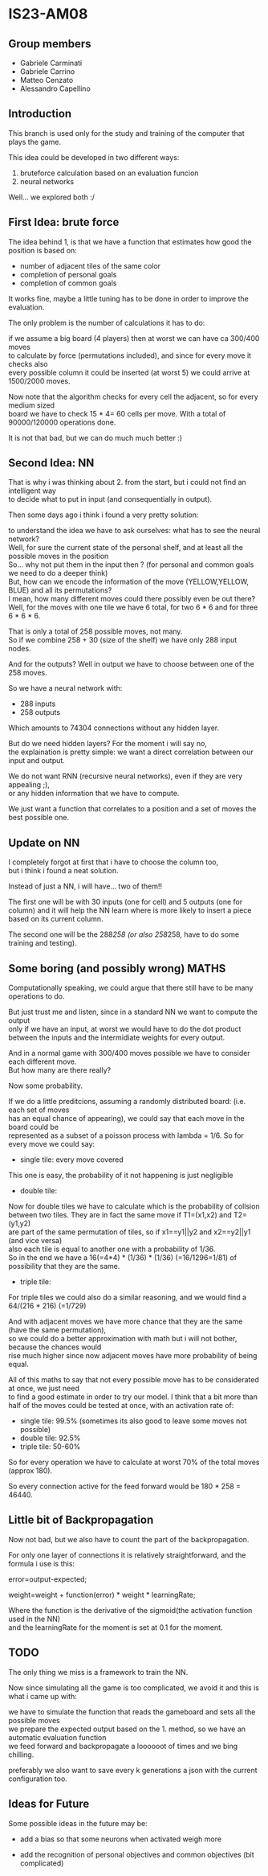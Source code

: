# IS23-AM08

## Group members
* Gabriele Carminati
* Gabriele Carrino
* Matteo Cenzato
* Alessandro Capellino

## Introduction

This branch is used only for the study and training of the computer that plays the game.

This idea could be developed in two different ways: 

1) bruteforce calculation based on an evaluation funcion 
2) neural networks

Well... we explored both :/

## First Idea: brute force

The idea behind 1, is that we have a function that estimates how good the position is based on:

- number of adjacent tiles of the same color
- completion of personal goals
- completion of common goals

It works fine, maybe a little tuning has to be done in order to improve the evaluation.

The only problem is the number of calculations it has to do:

if we assume a big board (4 players) then at worst we can have ca 300/400 moves  
to calculate by force (permutations included), and since for every move it checks also   
every possible column it could be inserted (at worst 5) we could arrive at 1500/2000 moves.

Now note that the algorithm checks for every cell the adjacent, so for every medium sized  
board we have to check 15 * 4= 60 cells per move. With a total of 90000/120000 operations done.

It is not that bad, but we can do much much better :)  

## Second Idea: NN

That is why i was thinking about 2. from the start, but i could not find an intelligent way  
to decide what to put in input (and consequentially in output).

Then some days ago i think i found a very pretty solution:

to understand the idea we have to ask ourselves: what has to see the neural network?  
Well, for sure the current state of the personal shelf, and at least all the possible moves in the position  
So... why not put them in the input then ? (for personal and common goals we need to do a deeper think)  
But, how can we encode the information of the move (YELLOW,YELLOW, BLUE) and all its permutations?  
I mean, how many different moves could there possibly even be out there?  
Well, for the moves with one tile we have 6 total, for two 6 * 6 and for three 6 * 6 * 6.

That is only a total of 258 possible moves, not many.  
So if we combine 258 + 30 (size of the shelf) we have only 288 input nodes.

And for the outputs? Well in output we have to choose between one of the 258 moves.

So we have a neural network with:

- 288 inputs
- 258 outputs

Which amounts to 74304 connections without any hidden layer.

But do we need hidden layers? For the moment i will say no,  
the explaination is pretty simple: we want a direct correlation between our input and output.

We do not want RNN (recursive neural networks), even if they are very appealing ;),  
or any hidden information that we have to compute. 

We just want a function that correlates to a position and a set of moves the best possible one.

## Update on NN

I completely forgot at first that i have to choose the column too,  
but i think i found a neat solution.

Instead of just a NN, i will have... two of them!!

The first one will be with 30 inputs (one for cell) and 5 outputs (one for column)  and it will help the NN learn where is more likely to insert a piece based on its current column.

The second one will be the 288*258 (or also 258*258, have to do some training and testing).

## Some boring (and possibly wrong) MATHS

Computationally speaking, we could argue that there still have to be many operations to do.

But just trust me and listen, since in a standard NN we want to compute the output   
only if we have an input, at worst we would have to do the dot product  
between the inputs and the intermidiate weights for every output.

And in a normal game with 300/400 moves possible we have to consider each different move.  
But how many are there really?  

Now some probability.

If we do a little preditcions, assuming a randomly distributed board: (i.e. each set of moves  
has an equal chance of appearing), we could say that each move in the board could be  
represented as a subset of a poisson process with lambda = 1/6. So for every move we could say:

- single tile: every move covered

This one is easy, the probability of it not happening is just negligible

- double tile: 

Now for double tiles we have to calculate which is the probability of collsion   
between two tiles. They are in fact the same move if T1=(x1,x2) and T2=(y1,y2)  
are part of the same permutation of tiles, so if x1==y1||y2 and x2==y2||y1 (and vice versa)  
also each tile is equal to another one  with a probability of 1/36.  
So in the end we have a 16(=4*4) * (1/36) * (1/36) (=16/1296=1/81) of possibility that they are the same.

- triple tile: 

For triple tiles we could also do a similar reasoning, and we would find a 64/(216 * 216) (=1/729)

And with adjacent moves we have more chance that they are the same (have the same permutation),  
so we could do a better approximation with math but i will not bother, because the chances would   
rise much higher since now adjacent moves have more probability of being equal.

All of this maths to say that not every possible move has to be considerated at once, we just need  
to find a good estimate in order to try our model. I think that a bit more than half of the moves 
could be tested at once, with an activation rate of:

- single tile: 99.5% (sometimes its also good to leave some moves not possible)
- double tile: 92.5%
- triple tile: 50-60%

So for every operation we have to calculate at worst 70% of the total moves (approx 180).

So every connection active for the feed forward would be 180 * 258 = 46440.

## Little bit of Backpropagation

Now not bad, but we also have to count the part of the backpropagation.

For only one layer of connections it is relatively straightforward, and the formula i use is this:

error=output-expected;

weight=weight + function(error) * weight * learningRate;

Where the function is the derivative of the sigmoid(the activation function used in the NN)  
and the learningRate for the moment is set at 0.1 for the moment.

## TODO

The only thing we miss is a framework to train the NN.

Now since simulating all the game is too complicated, we avoid it and this is what i came up with:

we have to simulate the function that reads the gameboard and sets all the possible moves  
we prepare the expected output based on the 1. method, so we have an automatic evaluation function  
we feed forward and backpropagate a loooooot of times and we bing chilling.

preferably we also want to save every k generations a json with the current configuration too.

## Ideas for Future

Some possible ideas in the future may be: 

- add a bias so that some neurons when activated weigh more

- add the recognition of personal objectives and common objectives (bit complicated)



